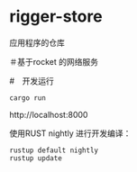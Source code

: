 # rigger-store
应用程序的仓库


＃基于rocket 的网络服务


#　开发运行
```shell
cargo run 
```

http://localhost:8000


使用RUST nightly 进行开发编译：

```
rustup default nightly
rustup update 
```
